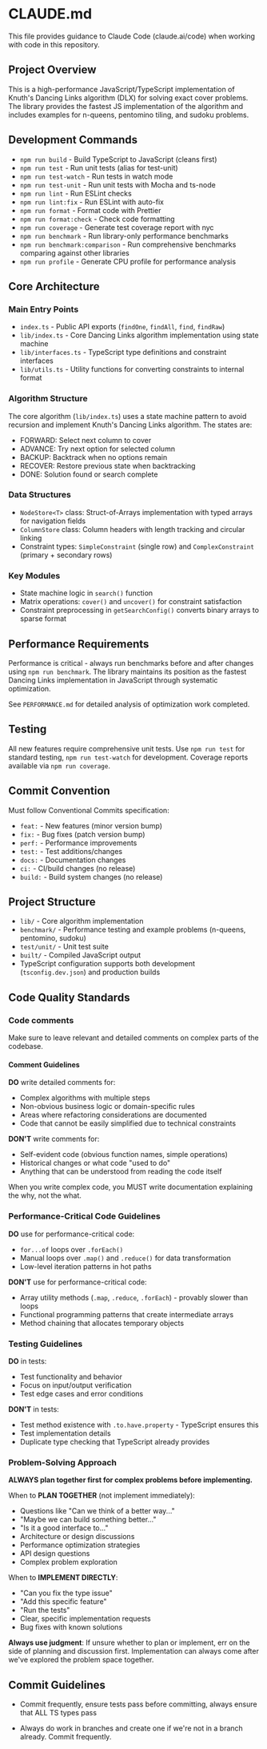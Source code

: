 # CLAUDE.md

This file provides guidance to Claude Code (claude.ai/code) when working with code in this repository.

## Project Overview

This is a high-performance JavaScript/TypeScript implementation of Knuth's Dancing Links algorithm (DLX) for solving exact cover problems. The library provides the fastest JS implementation of the algorithm and includes examples for n-queens, pentomino tiling, and sudoku problems.

## Development Commands

- `npm run build` - Build TypeScript to JavaScript (cleans first)
- `npm run test` - Run unit tests (alias for test-unit)
- `npm run test-watch` - Run tests in watch mode
- `npm run test-unit` - Run unit tests with Mocha and ts-node
- `npm run lint` - Run ESLint checks
- `npm run lint:fix` - Run ESLint with auto-fix
- `npm run format` - Format code with Prettier
- `npm run format:check` - Check code formatting
- `npm run coverage` - Generate test coverage report with nyc
- `npm run benchmark` - Run library-only performance benchmarks
- `npm run benchmark:comparison` - Run comprehensive benchmarks comparing against other libraries
- `npm run profile` - Generate CPU profile for performance analysis

## Core Architecture

### Main Entry Points

- `index.ts` - Public API exports (`findOne`, `findAll`, `find`, `findRaw`)
- `lib/index.ts` - Core Dancing Links algorithm implementation using state machine
- `lib/interfaces.ts` - TypeScript type definitions and constraint interfaces
- `lib/utils.ts` - Utility functions for converting constraints to internal format

### Algorithm Structure

The core algorithm (`lib/index.ts`) uses a state machine pattern to avoid recursion and implement Knuth's Dancing Links algorithm. The states are:

- FORWARD: Select next column to cover
- ADVANCE: Try next option for selected column
- BACKUP: Backtrack when no options remain
- RECOVER: Restore previous state when backtracking
- DONE: Solution found or search complete

### Data Structures

- `NodeStore<T>` class: Struct-of-Arrays implementation with typed arrays for navigation fields
- `ColumnStore` class: Column headers with length tracking and circular linking
- Constraint types: `SimpleConstraint` (single row) and `ComplexConstraint` (primary + secondary rows)

### Key Modules

- State machine logic in `search()` function
- Matrix operations: `cover()` and `uncover()` for constraint satisfaction
- Constraint preprocessing in `getSearchConfig()` converts binary arrays to sparse format

## Performance Requirements

Performance is critical - always run benchmarks before and after changes using `npm run benchmark`. The library maintains its position as the fastest Dancing Links implementation in JavaScript through systematic optimization.

See `PERFORMANCE.md` for detailed analysis of optimization work completed.

## Testing

All new features require comprehensive unit tests. Use `npm run test` for standard testing, `npm run test-watch` for development. Coverage reports available via `npm run coverage`.

## Commit Convention

Must follow Conventional Commits specification:

- `feat:` - New features (minor version bump)
- `fix:` - Bug fixes (patch version bump)
- `perf:` - Performance improvements
- `test:` - Test additions/changes
- `docs:` - Documentation changes
- `ci:` - CI/build changes (no release)
- `build:` - Build system changes (no release)

## Project Structure

- `lib/` - Core algorithm implementation
- `benchmark/` - Performance testing and example problems (n-queens, pentomino, sudoku)
- `test/unit/` - Unit test suite
- `built/` - Compiled JavaScript output
- TypeScript configuration supports both development (`tsconfig.dev.json`) and production builds

## Code Quality Standards

### Code comments

Make sure to leave relevant and detailed comments on complex parts of the codebase.

#### Comment Guidelines

**DO** write detailed comments for:

- Complex algorithms with multiple steps
- Non-obvious business logic or domain-specific rules
- Areas where refactoring considerations are documented
- Code that cannot be easily simplified due to technical constraints

**DON'T** write comments for:

- Self-evident code (obvious function names, simple operations)
- Historical changes or what code "used to do"
- Anything that can be understood from reading the code itself

When you write complex code, you MUST write documentation explaining the why, not the what.

### Performance-Critical Code Guidelines

**DO** use for performance-critical code:

- `for...of` loops over `.forEach()` 
- Manual loops over `.map()` and `.reduce()` for data transformation
- Low-level iteration patterns in hot paths

**DON'T** use for performance-critical code:

- Array utility methods (`.map`, `.reduce`, `.forEach`) - provably slower than loops
- Functional programming patterns that create intermediate arrays
- Method chaining that allocates temporary objects

### Testing Guidelines

**DO** in tests:

- Test functionality and behavior
- Focus on input/output verification
- Test edge cases and error conditions

**DON'T** in tests:

- Test method existence with `.to.have.property` - TypeScript ensures this
- Test implementation details
- Duplicate type checking that TypeScript already provides

### Problem-Solving Approach

**ALWAYS plan together first for complex problems before implementing.**

When to **PLAN TOGETHER** (not implement immediately):

- Questions like "Can we think of a better way..." 
- "Maybe we can build something better..."
- "Is it a good interface to..."
- Architecture or design discussions
- Performance optimization strategies
- API design questions
- Complex problem exploration

When to **IMPLEMENT DIRECTLY**:

- "Can you fix the type issue"
- "Add this specific feature"
- "Run the tests"
- Clear, specific implementation requests
- Bug fixes with known solutions

**Always use judgment**: If unsure whether to plan or implement, err on the side of planning and discussion first. Implementation can always come after we've explored the problem space together.

## Commit Guidelines

- Commit frequently, ensure tests pass before committing, always ensure that ALL TS types pass

- Always do work in branches and create one if we're not in a branch already. Commit frequently.